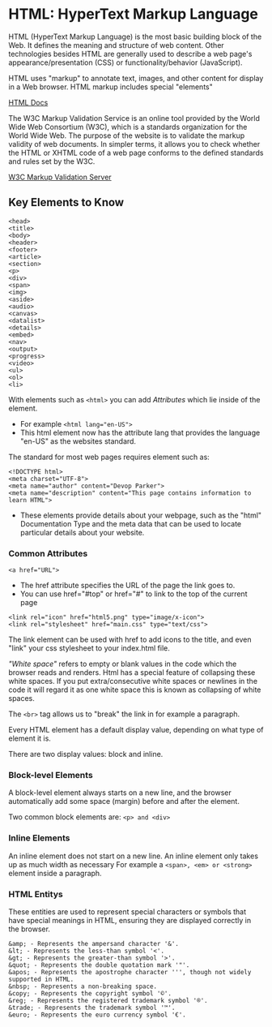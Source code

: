 # HTML: HyperText Markup Language

HTML (HyperText Markup Language) is the most basic building block of the Web. It defines the meaning and structure of web content. Other technologies besides HTML are generally used to describe a web page's appearance/presentation (CSS) or functionality/behavior (JavaScript).

HTML uses "markup" to annotate text, images, and other content for display in a Web browser. HTML markup includes special "elements"

[HTML Docs](https://developer.mozilla.org/en-US/docs/Web/HTML)

The W3C Markup Validation Service is an online tool provided by the World Wide Web Consortium (W3C), which is a standards organization for the World Wide Web. The purpose of the website is to validate the markup validity of web documents. In simpler terms, it allows you to check whether the HTML or XHTML code of a web page conforms to the defined standards and rules set by the W3C.

[W3C Markup Validation Server](https://validator.w3.org/)

## Key Elements to Know
```
<head>
<title>
<body>
<header>
<footer>
<article>
<section>
<p>
<div>
<span>
<img>
<aside>
<audio>
<canvas>
<datalist>
<details>
<embed>
<nav>
<output>
<progress>
<video>
<ul>
<ol>
<li> 
```

With elements such as `<html>` you can add _Attributes_ which lie inside of the element.
- For example `<html lang="en-US">`
- This html element now has the attribute lang that provides the language "en-US" as the websites standard.

The standard for most web pages requires element such as:
```
<!DOCTYPE html>
<meta charset="UTF-8">
<meta name="author" content="Devop Parker">
<meta name="description" content="This page contains information to learn HTML">
```
- These elements provide details about your webpage, such as the "html" Documentation Type and the meta data that can be used to locate particular details about your website.

### Common Attributes

```<a href="URL">```

- The href attribute specifies the URL of the page the link goes to.
- You can use href="#top" or href="#" to link to the top of the current page

```
<link rel="icon" href="html5.png" type="image/x-icon">
<link rel="stylesheet" href="main.css" type="text/css">
```
The link element can be used with href to add icons to the title, and even "link" your css stylesheet to your index.html file.

_"White space"_ refers to empty or blank values in the code which the browser reads and renders. Html has a special feature of collapsing these white spaces. If you put extra/consecutive white spaces or newlines in the code it will regard it as one white space this is known as collapsing of white spaces.

The ```<br>``` tag allows us to "break" the link in for example a paragraph.

Every HTML element has a default display value, depending on what type of element it is.

There are two display values: block and inline.

### Block-level Elements

A block-level element always starts on a new line, and the browser automatically add some space (margin) before and after the element.

Two common block elements are:
``` <p> and <div> ```

### Inline Elements

An inline element does not start on a new line. An inline element only takes up as much width as necessary
For example a ```<span>, <em> or <strong>``` element inside a paragraph.

### HTML Entitys

These entities are used to represent special characters or symbols that have special meanings in HTML, ensuring they are displayed correctly in the browser.

```
&amp; - Represents the ampersand character '&'.
&lt; - Represents the less-than symbol '<'.
&gt; - Represents the greater-than symbol '>'.
&quot; - Represents the double quotation mark '"'.
&apos; - Represents the apostrophe character ''', though not widely supported in HTML.
&nbsp; - Represents a non-breaking space.
&copy; - Represents the copyright symbol '©'.
&reg; - Represents the registered trademark symbol '®'.
&trade; - Represents the trademark symbol '™'.
&euro; - Represents the euro currency symbol '€'.
```